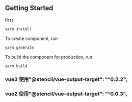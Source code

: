 ## Getting Started

first

```bash
yarn install
```

To create component, run:

```bash
yarn generate
```

To build the component for production, run:

```bash
yarn build
```

### vue3 使用"@stencil/vue-output-target": "^0.2.2",

### vue2 使用"@stencil/vue-output-target": "^0.0.3",